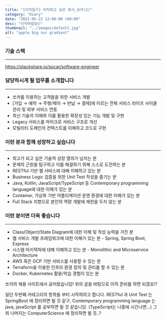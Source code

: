```yaml
---
title: "[이직일기] 이직하고 싶은 회사_쏘카(2)"
category: "Diary"
date: "2022-05-22 12:00:00 +09:00"
desc: "이직마렵당🙄"
thumbnail: "../images/default.jpg"
alt: "apple big sur gradient"
---
```


<!-- ![](../images/posts/2022/2022-06-06-17-06-22.png)
![](../images/posts/2022/2022-06-06-17-06-38.png)
![](../images/posts/2022/2022-06-06-17-06-56.png) -->



### 기술 스택

---


https://stackshare.io/socar/software-engineer


### 담당하시게 될 업무를 소개합니다

---

- 쏘카를 이용하는 고객들을 위한 서비스 개발
- [가입 → 예약 → 주행/제어 → 반납 → 결제]에 이르는 전체 서비스 라이프 사이클 관리 및 외부 서비스 연동
- 최신 기술의 이해와 이를 활용한 확장성 있는 기능 개발 및 구현
- Legacy 서비스를 마이크로 서비스 구조로 개선
- 모빌리티 도메인의 컨텍스트를 이해하고 코드로 구현


### 이런 분과 함께 성장하고 싶습니다

---

- 최고가 되고 싶은 기술적 성장 열의가 넘치는 분
- 문제의 근원을 탐구하고 이를 해결하기 위해 스스로 도전하는 분
- RESTful 기반 웹 서비스에 대해 이해하고 있는 분
- Business Logic 검증을 위한 Unit Test 작성을 즐기는 분
- Java, Kotlin, JavaScript/TypeScript 등 Contemporary programming language에 대한 이해가 있는 분
- Container, 가상화 기반 어플리케이션 운영 환경에 대한 이해가 있는 분
- Full Stack 지향으로 본인의 역량 개발에 제한을 두지 않는 분


### 이런 분이면 더욱 좋습니다

---

- Class/Object/State Diagram에 대한 이해 및 작성 능력을 가진 분
- 웹 서비스 개발 프레임워크에 대한 이해가 있는 분 - Spring, Spring Boot, Express
- 시스템 아키텍처에 대해 이해하고 있는 분 - Monolithic and Microservice Architecture
- AWS 혹은 GCP 기반 서비스를 사용할 수 있는 분
- Terraform을 이용한 인프라 환경 정의 및 관리를 할 수 있는 분
- Docker, Kubernetes 활용/학습 경험이 있는 분



쏘카의 채용 사이트에서 긁어왔습니당!
위의 글을 바탕으로 이직 준비를 하면 되겠죠!?


일단 두번째 카테고리의 항목들 부터 시작하려고 합니다.
RESTful 과 Unit Test 는 SpringBoot 에 정리하면 될 것 같구, Contemporary programming language 는 java, javaScript 를 공부하면 될 것 같습니당. (TypeScript는 나중에 시간나면...)
그 외 나머지는 ComputerScience 에 정리하면 될 듯..?


